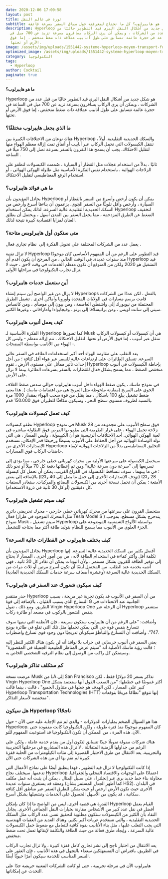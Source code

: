 ```yaml
---
date: 2020-12-06 17:00:58
layout: post
title: ثورة في عالم النقل
subtitle: ما هو هايبرلوب؟ كل ما تحتاج لمعرفته حول سباق السفر بسرعة فائقة
description: Hyperloop هو شكل جديد من أشكال النقل البري قيد التطوير حاليًا من
  قبل عدد من الشركات ، ويمكن أن يرى الركاب يسافرون بسرعة تزيد عن 700 ميل في
  الساعة في حجرة عائمة تتسابق على طول أنابيب عملاقة ذات ضغط منخفض ، إما فوق
  الأرض أو تحتها.
image: /assets/img/uploads/1551442-systeme-hyperloop-moyen-transport-futuriste.jpg
optimized_image: /assets/img/uploads/1551442-systeme-hyperloop-moyen-transport-futuriste.jpg
category: التكنولوجيا
tags:
  - Hyperloop
author: Cocktail
paginate: true
---
```

**ما هو هايبرلوب؟**

Hyperloop هو شكل جديد من أشكال النقل البري قيد التطوير حاليًا من قبل عدد من الشركات ، ويمكن أن يرى الركاب يسافرون بسرعة تزيد عن 700 ميل في الساعة في حجرة عائمة تتسابق على طول أنابيب عملاقة ذات ضغط منخفض ، إما فوق الأرض أو تحتها.

### **ما الذي يجعل هايبرلوب مختلفًا؟**

هناك نوعان من الاختلافات الكبيرة بين Hyperloop والسكك الحديدية التقليدية. أولاً ، تنتقل الكبسولات التي تحمل الركاب عبر أنابيب أو أنفاق تمت إزالة معظم الهواء منها لتقليل الاحتكاك. يجب أن يسمح هذا للقرون بالسفر بسرعة تصل إلى 750 ميلًا في الساعة .

ثانيًا ، بدلاً من استخدام عجلات مثل القطار أو السيارة ، صُممت الكبسولات لتطفو على الزلاجات الهوائية ، باستخدام نفس الفكرة الأساسية مثل طاولة الهوكي الهوائي ، أو استخدام الرفع المغناطيسي لتقليل الاحتكاك. 

### **ما هي فوائد هايبرلوب؟**

يجادل المؤيدون بأن Hyperloop يمكن أن يكون أرخص وأسرع من السفر بالقطار أو السيارة ، وأرخص وأقل تلويثًا من السفر الجوي. يزعمون أن بناءها أسرع وأرخص من السكك الحديدية التقليدية عالية السرعة. لذلك يمكن استخدام Hyperloop لتخفيف الضغط عن الطرق المزدحمة ، مما يجعل السفر بين المدن أسهل ، ويحتمل أن يطلق العنان لمزايا اقتصادية كبيرة نتيجة لذلك.

### **متى ستكون أول هايبرلوبس متاحة؟**

يعمل عدد من الشركات المختلفة على تحويل الفكرة إلى  نظام تجاري فعال .

لا تزال تقنية Hyperloop قيد التطوير على الرغم من أن المفهوم الأساسي كان موجودًا منذ سنوات عديدة. في الوقت الحالي ، من المرجح أن يكون أقدم أي Hyperloop قيد التشغيل هو 2020 ولكن من المتوقع أن تكون معظم الخدمات في وقت لاحق ، حيث لا تزال تجارب التكنولوجيا في مراحلها الأولى.

### **أين ستعمل خدمات هايبرلوب؟**

لا يزال من غير الواضح أين سيتم إنشاء Hyperloops بالفعل ، لكن عددًا من الشركات قامت برسم مسارات في الولايات المتحدة وأوروبا وأماكن أخرى . تشمل الطرق المحتملة من نيويورك إلى واشنطن العاصمة ، ومن بيون إلى مومباي ، ومن كانساس سيتي إلى سانت لويس ، ومن براتيسلافا إلى برنو ، وفيجايوادا وأمارافاتي ، وغيرها الكثير.

### **كيف يعمل أنبوب هايبرلوب؟**

الفكرة الأساسية لـ Hyperloop كما تصورها Musk هي أن كبسولات أو كبسولات الركاب تنتقل عبر أنبوب ، إما فوق الأرض أو تحتها. لتقليل الاحتكاك ، تتم إزالة معظم - وليس كل - الهواء من الأنابيب بواسطة المضخات.

يعد التغلب على مقاومة الهواء أحد أكبر استخدامات الطاقة في السفر عالي السرعة. تتسلق الطائرات على ارتفاعات عالية للسفر عبر هواء أقل كثافة ؛ من أجل إحداث تأثير مماثل على مستوى الأرض ، تقوم Hyperloop بإحاطة الكبسولات في أنبوب منخفض الضغط ، مما يسمح بشكل فعال للقطارات بالسفر بسرعات الطائرة بينما لا تزال على الأرض.

في نموذج ماسك ، يكون ضغط الهواء داخل أنبوب هايبرلوب حوالي سدس ضغط الغلاف الجوي على المريخ (مقارنة ملحوظة مثل المريخ هي من اهتمامات ماسك ). هذا يعني ضغط تشغيل يبلغ 100 باسكال ، مما يقلل من قوة سحب الهواء بمقدار 1000 مرة بالنسبة لظروف مستوى سطح البحر ، وسيكون مكافئًا للطيران فوق 150.000 قدم.

### **كيف تعمل كبسولات هايبرلوب؟**

تطفو كبسولات Hyperloop في نموذج Musk فوق سطح الأنبوب على مجموعة من 28 زلاجة تحمل الهواء ، على غرار الطريقة التي يطفو بها القرص فوق الطاولة مباشرة في لعبة الهوكي الهوائي. أحد الاختلافات الرئيسية هو أن الكبسولة ، وليس المسار ، هي التي تولد الوسادة الهوائية من أجل الحفاظ على الأنبوب بسيطًا ورخيصًا قدر الإمكان. تستخدم الإصدارات الأخرى من Hyperloop التحليق المغناطيسي بدلاً من الزلاجات الهوائية لإبقاء حاضنات الركاب فوق المسارات.

سيحصل الكبسولة على سرعتها الأولية من محرك كهربائي خطي خارجي ، مما يؤدي إلى تسريعها إلى "سرعة دون سرعة عالية" ومن ثم إعطائها دفعة كل 70 ميلاً أو نحو ذلك ؛ في ما بينهما ، سوف تتساقط الكبسولة في الفراغ القريب. يمكن أن تحمل كل كبسولة 28 راكبًا (تهدف الإصدارات الأخرى إلى حمل ما يصل إلى 40 راكبًا) بالإضافة إلى بعض الأمتعة ؛ يمكن أن تحمل نسخة أخرى من الكبسولات البضائع والمركبات. ستغادر السنفات كل دقيقتين (أو كل 30 ثانية في ذروة الاستخدام).

### كيف سيتم تشغيل هايبرلوب؟

ستحصل القرون على سرعتها من محرك كهربائي خطي خارجي - محرك تحريضي دائري فعال (مثل المحرك الموجود في طراز Tesla Model S ) يتدحرج بشكل مسطح. بموجب نموذج Musk ، سيتم تشغيل Hyperloop بواسطة الألواح الشمسية الموضوعة على الجزء العلوي من الأنبوب مما يسمح للنظام بتوليد طاقة أكثر مما يحتاجه للتشغيل.

### **كيف يختلف هايبرلوب عن القطارات عالية السرعة؟**

يجادل المؤيدون بأن Hyperloop أفضل بكثير من السكك الحديدية عالية السرعة. إنها تكلفة أقل وأكثر كفاءة في استخدام الطاقة لأنه ، من بين أمور أخرى ، المسار لا يحتاج إلى توفير الطاقة للقرون بشكل مستمر ، ولأن البودات يمكن أن تغادر كل 30 ثانية ، فهي أشبه بخدمة عند الطلب. من المحتمل أيضًا أن تكون أسرع مرتين أو ثلاث مرات من السكك الحديدية عالية السرعة (وعشرة أضعاف سرعة خدمات السكك الحديدية العادية).

### **كيف سيكون شعورك عند السفر في هايبرلوب؟**

حذر منتقدو Hyperloop من أن السفر في الأنبوب قد يكون تجربة غير مريحة ، بسبب التسارع الذي يسبب الغثيان ، بالإضافة إلى قوة G الجانبية عند الانحناءات في الطريق. ومع ذلك ، تقول Virgin Hyperloop One أن الرحلة عبر Hyperloop ستشعر بنفس الشعور بالركوب في مصعد أو طائرة ركاب.

وأضافت: "على الرغم من أن هايبرلوب ستكون سريعة ، فإن الأنظمة التي نبنيها سوف تتسارع بنفس قوة جي التي يمكن تحملها مثل تلك التي تقلع في طائرة بوينج 747". وأضافت أن التسارع والتباطؤ سيكونان تدريجيًا دون وجود قوى تسارع واضطراب.

يعني السفر في أنبوب خرساني في جراب بلا نوافذ أنه لن يكون هناك الكثير للنظر إليه ؛ قالت رؤية ماسك الأصلية أنه "سيتم عرض المناظر الطبيعية الجميلة في المقصورة" وسيتمكن كل راكب من الوصول إلى نظام الترفيه الشخصي الخاص به.

### **كم ستكلف تذاكر هايبرلوب؟**

عرضت نسخة Musk من LA إلى San Francisco تذاكر بسعر 20 دولارًا فقط ، لكن Virgin Hyperloop One أكثر غموضًا في خططها: "من الصعب القول أنها ستعتمد بشكل كبير على المسار ، لكن الهدف هو جعلها في متناول الجميع" ، قالت ، بينما قالت Hyperloop Transportation Technologies (HTT) إنها تتوقع "نظامًا مربحًا بتوقعات منخفضة لأسعار التذاكر".

### **هل سيكون Hyperloop ناجحًا؟**

هذا هو السؤال الضخم بمليارات الدولارات - والذي لم تتم الإجابة عليه حتى الآن - حول Hyperloop. كان المفهوم موجودًا منذ فترة طويلة ، ولكن التكنولوجيا كانت مفقودة حتى الآن. هذه المرة ، من الممكن أن تكون التكنولوجيا قد استوعبت المفهوم للتو. 

هناك شركات ممولة تمويلًا جيدًا تتسابق لتكون أول من يقدم خدمة عاملة ، ولكن على الرغم من جداولها الزمنية المتفائلة ، لا تزال هذه المشاريع في مرحلتها التجريبية والتجريبية. يعد الانتقال من طرق الاختبار القصيرة إلى مئات الكيلومترات من الحلبة قفزة كبيرة لم تقم بها أي من هذه الشركات حتى الآن. 

إذا كانت التكنولوجيا لا تزال قيد التطوير ، فهذا ينطبق أيضًا على نماذج الأعمال التي تدعمها. سيختلف نجاح Hyperloop اعتمادًا على الوجهات والاقتصاد المحلي والجغرافيا. محاولة بناء خط جديد بري عبر إنجلترا ، على سبيل المثال ، يمكن أن يثبت أنه عمل مكلف ومعقد قد يستغرق سنوات عديدة (كما أظهر الجدل المستمر بشأن HS2). في البلدان الأخرى حيث تكون الأرض أرخص أو حيث يمكن للطرق السفر عبر مناطق أقل كثافة سكانية ، قد يكون من الأسهل الحصول على الخدمات وتشغيلها بشكل أسرع.  

القدرة هي قضية أخرى. ليس من الواضح ما إذا كان بإمكان Hyperloop القيام بعمل أفضل في نقل عدد كبير من الأشخاص مقارنة بخيارات النقل الجماعي الأخرى. يجادل النقاد بأن الكثير من الكبسولات ستكون مطلوبة لتحقيق نفس عدد الركاب مثل السكك الحديدية التقليدية ، والتي تستخدم عربات أكبر بكثير. وهناك العديد من العقبات الهندسية التي يجب التغلب عليها ، مثل بناء الأنابيب بقوة كافية للتعامل مع ضغوط حمل الكبسولات عالية السرعة ، وإيجاد طرق فعالة من حيث الطاقة والتكلفة لإبقائها تعمل تحت ضغط منخفض. 

يعد الانتقال من اختبار ناجح إلى نشر تجاري كامل قفزة كبيرة ، ولا تزال تجارب الركاب في الطريق. بافتراض أن المستهلكين سعداء بالتجول في هذه الأنابيب ، فإن العثور على السعر المناسب للخدمة سيكون أمرًا حيويًا أيضًا.

هايبرلوب الآن في مرحلة تجريبية ، حتى لو كانت الشركات المعنية حريصة جدًا على التحدث عن إمكاناتها.